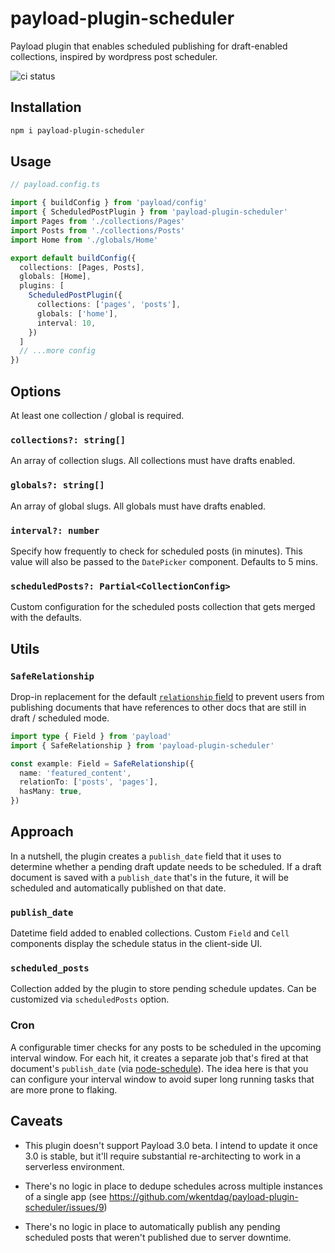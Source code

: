 # payload-plugin-scheduler

Payload plugin that enables scheduled publishing for draft-enabled collections, inspired by wordpress post scheduler.

![ci status](https://github.com/wkentdag/payload-plugin-scheduler/actions/workflows/test.yml/badge.svg)

## Installation

```sh
npm i payload-plugin-scheduler
```

## Usage

```ts
// payload.config.ts

import { buildConfig } from 'payload/config'
import { ScheduledPostPlugin } from 'payload-plugin-scheduler'
import Pages from './collections/Pages'
import Posts from './collections/Posts'
import Home from './globals/Home'

export default buildConfig({
  collections: [Pages, Posts],
  globals: [Home],
  plugins: [
    ScheduledPostPlugin({
      collections: ['pages', 'posts'],
      globals: ['home'],
      interval: 10,
    })
  ]
  // ...more config
})

```

## Options

At least one collection / global is required.

### `collections?: string[]`

An array of collection slugs. All collections must have drafts enabled.

### `globals?: string[]`

An array of global slugs. All globals must have drafts enabled.

### `interval?: number`

Specify how frequently to check for scheduled posts (in minutes).
This value will also be passed to the `DatePicker` component. Defaults to 5 mins.


### `scheduledPosts?: Partial<CollectionConfig>`

Custom configuration for the scheduled posts collection that gets merged with the defaults.


## Utils

### `SafeRelationship`

Drop-in replacement for the default [`relationship` field](https://payloadcms.com/docs/fields/relationship) to prevent users from publishing documents that have references to other docs that are still in draft / scheduled mode.

```ts
import type { Field } from 'payload'
import { SafeRelationship } from 'payload-plugin-scheduler'

const example: Field = SafeRelationship({
  name: 'featured_content',
  relationTo: ['posts', 'pages'],
  hasMany: true,
})
```

## Approach

In a nutshell, the plugin creates a `publish_date` field that it uses to determine whether a pending draft update needs to be scheduled. If a draft document is saved with a `publish_date` that's in the future, it will be scheduled and automatically published on that date.

### `publish_date`

Datetime field added to enabled collections. Custom `Field` and `Cell` components display the schedule status in the client-side UI.

### `scheduled_posts`

Collection added by the plugin to store pending schedule updates. Can be customized via `scheduledPosts` option.

### Cron

A configurable timer checks for any posts to be scheduled in the upcoming interval window. For each hit, it creates a separate job that's fired at that document's `publish_date` (via [node-schedule](https://github.com/node-schedule/node-schedule)). The idea here is that you can configure your interval window to avoid super long running tasks that are more prone to flaking.


## Caveats

* This plugin doesn't support Payload 3.0 beta. I intend to update it once 3.0 is stable, but it'll require substantial re-architecting to work in a serverless environment.

* There's no logic in place to dedupe schedules across multiple instances of a single app (see https://github.com/wkentdag/payload-plugin-scheduler/issues/9)

* There's no logic in place to automatically publish any pending scheduled posts that weren't published due to server downtime. 